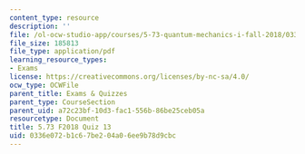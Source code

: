 ```yaml
---
content_type: resource
description: ''
file: /ol-ocw-studio-app/courses/5-73-quantum-mechanics-i-fall-2018/0336e072b1c67be204a06ee9b78d9cbc_MIT5_73F18_quiz13.pdf
file_size: 185813
file_type: application/pdf
learning_resource_types:
- Exams
license: https://creativecommons.org/licenses/by-nc-sa/4.0/
ocw_type: OCWFile
parent_title: Exams & Quizzes
parent_type: CourseSection
parent_uid: a72c23bf-10d3-fac1-556b-86be25ceb05a
resourcetype: Document
title: 5.73 F2018 Quiz 13
uid: 0336e072-b1c6-7be2-04a0-6ee9b78d9cbc
---
```

